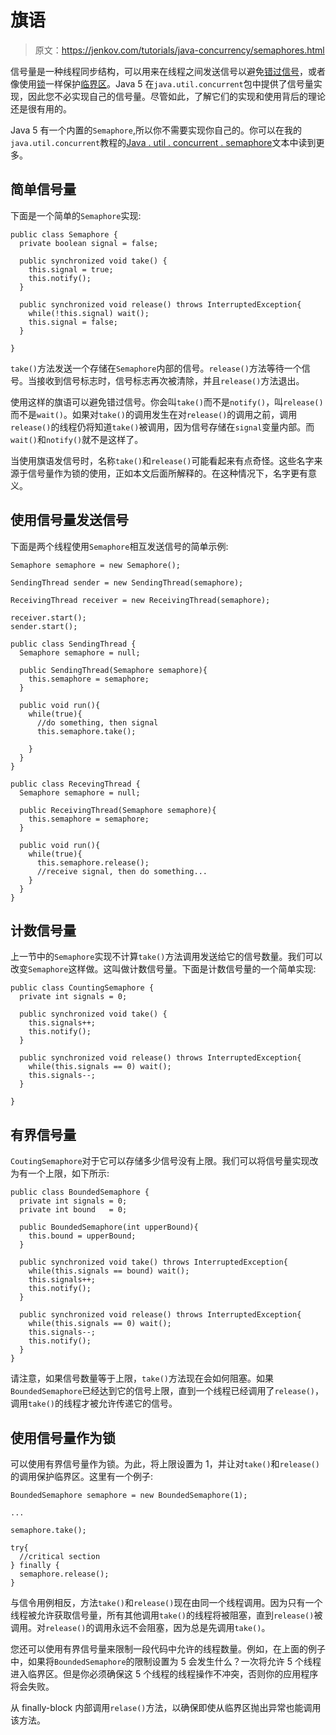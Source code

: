 # 旗语

> 原文：<https://jenkov.com/tutorials/java-concurrency/semaphores.html>

信号量是一种线程同步结构，可以用来在线程之间发送信号以避免[错过信号](thread-signaling.html#missedsignals)，或者像使用[锁](locks.html)一样保护[临界区](race-conditions-and-critical-sections.html)。Java 5 在`java.util.concurrent`包中提供了信号量实现，因此您不必实现自己的信号量。尽管如此，了解它们的实现和使用背后的理论还是很有用的。

Java 5 有一个内置的`Semaphore`,所以你不需要实现你自己的。你可以在我的`java.util.concurrent`教程的[Java . util . concurrent . semaphore](/java-util-concurrent/semaphore.html)文本中读到更多。

## 简单信号量

下面是一个简单的`Semaphore`实现:

```
public class Semaphore {
  private boolean signal = false;

  public synchronized void take() {
    this.signal = true;
    this.notify();
  }

  public synchronized void release() throws InterruptedException{
    while(!this.signal) wait();
    this.signal = false;
  }

}

```

`take()`方法发送一个存储在`Semaphore`内部的信号。`release()`方法等待一个信号。当接收到信号标志时，信号标志再次被清除，并且`release()`方法退出。

使用这样的旗语可以避免错过信号。你会叫`take()`而不是`notify()`，叫`release()`而不是`wait()`。如果对`take()`的调用发生在对`release()`的调用之前，调用`release()`的线程仍将知道`take()`被调用，因为信号存储在`signal`变量内部。而`wait()`和`notify()`就不是这样了。

当使用旗语发信号时，名称`take()`和`release()`可能看起来有点奇怪。这些名字来源于信号量作为锁的使用，正如本文后面所解释的。在这种情况下，名字更有意义。

## 使用信号量发送信号

下面是两个线程使用`Semaphore`相互发送信号的简单示例:

```
Semaphore semaphore = new Semaphore();

SendingThread sender = new SendingThread(semaphore);

ReceivingThread receiver = new ReceivingThread(semaphore);

receiver.start();
sender.start();

```

```
public class SendingThread {
  Semaphore semaphore = null;

  public SendingThread(Semaphore semaphore){
    this.semaphore = semaphore;
  }

  public void run(){
    while(true){
      //do something, then signal
      this.semaphore.take();

    }
  }
}

```

```
public class RecevingThread {
  Semaphore semaphore = null;

  public ReceivingThread(Semaphore semaphore){
    this.semaphore = semaphore;
  }

  public void run(){
    while(true){
      this.semaphore.release();
      //receive signal, then do something...
    }
  }
}

```

## 计数信号量

上一节中的`Semaphore`实现不计算`take()`方法调用发送给它的信号数量。我们可以改变`Semaphore`这样做。这叫做计数信号量。下面是计数信号量的一个简单实现:

```
public class CountingSemaphore {
  private int signals = 0;

  public synchronized void take() {
    this.signals++;
    this.notify();
  }

  public synchronized void release() throws InterruptedException{
    while(this.signals == 0) wait();
    this.signals--;
  }

}

```

## 有界信号量

`CoutingSemaphore`对于它可以存储多少信号没有上限。我们可以将信号量实现改为有一个上限，如下所示:

```
public class BoundedSemaphore {
  private int signals = 0;
  private int bound   = 0;

  public BoundedSemaphore(int upperBound){
    this.bound = upperBound;
  }

  public synchronized void take() throws InterruptedException{
    while(this.signals == bound) wait();
    this.signals++;
    this.notify();
  }

  public synchronized void release() throws InterruptedException{
    while(this.signals == 0) wait();
    this.signals--;
    this.notify();
  }
}

```

请注意，如果信号数量等于上限，`take()`方法现在会如何阻塞。如果`BoundedSemaphore`已经达到它的信号上限，直到一个线程已经调用了`release()`，调用`take()`的线程才被允许传递它的信号。

## 使用信号量作为锁

可以使用有界信号量作为锁。为此，将上限设置为 1，并让对`take()`和`release()`的调用保护临界区。这里有一个例子:

```
BoundedSemaphore semaphore = new BoundedSemaphore(1);

...

semaphore.take();

try{
  //critical section
} finally {
  semaphore.release();
}

```

与信令用例相反，方法`take()`和`release()`现在由同一个线程调用。因为只有一个线程被允许获取信号量，所有其他调用`take()`的线程将被阻塞，直到`release()`被调用。对`release()`的调用永远不会阻塞，因为总是先调用`take()`。

您还可以使用有界信号量来限制一段代码中允许的线程数量。例如，在上面的例子中，如果将`BoundedSemaphore`的限制设置为 5 会发生什么？一次将允许 5 个线程进入临界区。但是你必须确保这 5 个线程的线程操作不冲突，否则你的应用程序将会失败。

从 finally-block 内部调用`relase()`方法，以确保即使从临界区抛出异常也能调用该方法。
